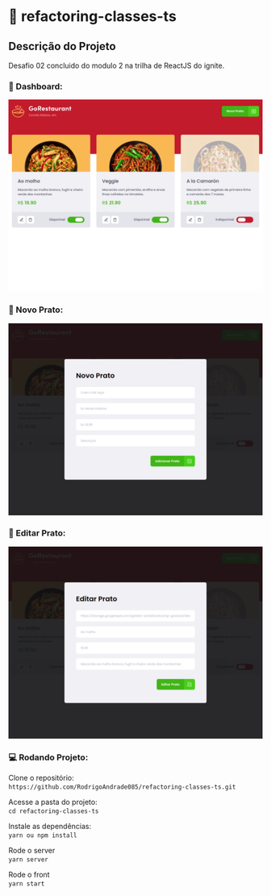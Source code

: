 # :wrench: refactoring-classes-ts

## Descrição do Projeto

Desafio 02 concluido do modulo 2 na trilha de ReactJS do ignite.

### :spaghetti: Dashboard:
![dashboard](https://github.com/RodrigoAndrade085/refactoring-classes-ts/blob/master/src/assets/dashboard.png)

### :spaghetti: Novo Prato:
![Novo Prato](https://github.com/RodrigoAndrade085/refactoring-classes-ts/blob/master/src/assets/new_plate.png)

### :spaghetti: Editar Prato:
![EditPrato](https://github.com/RodrigoAndrade085/refactoring-classes-ts/blob/master/src/assets/edit_plate.png)

### :computer: Rodando Projeto:

  Clone o repositório:  
  `https://github.com/RodrigoAndrade085/refactoring-classes-ts.git`
  
  Acesse a pasta do projeto:  
  `cd refactoring-classes-ts`
  
  Instale as dependências:  
  `yarn ou npm install`

  Rode o server  
  `yarn server`
  
  Rode o front  
  `yarn start`
